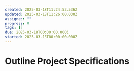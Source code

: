 ```yaml
---
created: 2025-03-18T11:24:53.536Z
updated: 2025-03-18T11:26:00.030Z
assigned: ""
progress: 0
tags: []
due: 2025-03-18T00:00:00.000Z
started: 2025-03-18T00:00:00.000Z
---
```


# Outline Project Specifications
